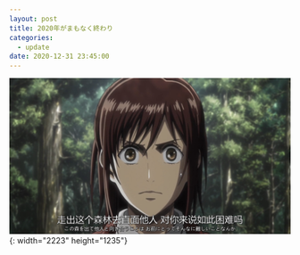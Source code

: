 ```yaml
---
layout: post
title: 2020年がまもなく終わり
categories:
  - update
date: 2020-12-31 23:45:00
---
```

<img src="/uploads/fee3bd1a-f0c7-4129-b03b-3a595e3b7486.PNG" class="fit image">{: width="2223" height="1235"}
